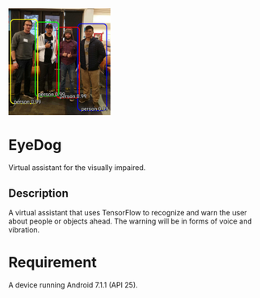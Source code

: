 <img src="sample_images/teamPhoto.jpg" width="40%">

# EyeDog

Virtual assistant for the visually impaired.

## Description

A virtual assistant that uses TensorFlow to recognize and warn the user about people or objects ahead. 
The warning will be in forms of voice and vibration.

# Requirement
A device running Android 7.1.1 (API 25).
